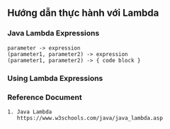 ## Hướng dẫn thực hành với Lambda


### Java Lambda Expressions
    parameter -> expression
    (parameter1, parameter2) -> expression
    (parameter1, parameter2) -> { code block }

### Using Lambda Expressions


### Reference Document
    1. Java Lambda
       https://www.w3schools.com/java/java_lambda.asp
       